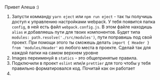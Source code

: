 Привет Алеша :)

1) Запусти комманду `yarn eject` или `npm run eject` - так ты получишь доступ к управлению настройками webpack. У тебя появится папка `config`, в ней есть файл `webpack.config.js`. В этом файле находишь `alias` и добавляешь пути для твоих компонентов. Будет типа `modules: path.resolve('./src/modules')`, пути поправишь под свой проект.
При помощи этого ты сможешь делать `import { Header } from 'modules/Header'` из любого места в проекте. Сделай так для каждой папки на самом верхнем уровне
2) Images переименуй в `statics` - это общепринятые правила.
3) Подключили в проект `eslint` или/и `prettier` для того чтобы у тебя правильно форматировался код. Почитай как он работает
4) 
